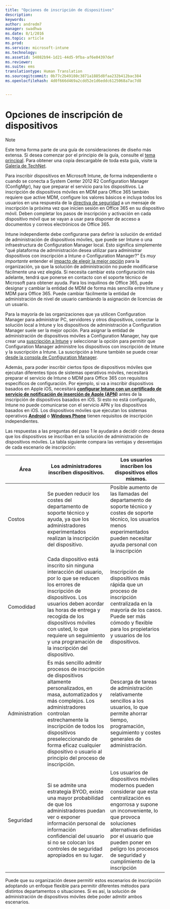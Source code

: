 ```yaml
---
title: "Opciones de inscripción de dispositivos"
description: 
keywords: 
author: andredm7
manager: swadhwa
ms.date: 8/1/2016
ms.topic: article
ms.prod: 
ms.service: microsoft-intune
ms.technology: 
ms.assetid: 54082b94-1d21-44d5-9fba-af6e04397def
ms.reviewer: 
ms.suite: ems
translationtype: Human Translation
ms.sourcegitcommit: 0b77c2b49180c3871a1885d8faa232b412bac384
ms.openlocfilehash: 4d0f666d469a2cdd52e1d6eddc6125068a7ac7d8


---
```



# Opciones de inscripción de dispositivos

>[!NOTE]
>Este tema forma parte de una guía de consideraciones de diseño más extensa. Si desea comenzar por el principio de la guía, consulte el [tema principal](mdm-design-considerations-guide.md). Para obtener una copia descargable de toda esta guía, visite la [Galería de TechNet](https://gallery.technet.microsoft.com/Mobile-Device-Management-7d401582).

Para inscribir dispositivos en Microsoft Intune, de forma independiente o cuando se conecta a System Center 2012 R2 Configuration Manager (ConfigMgr), hay que preparar el servicio para los dispositivos. La inscripción de dispositivos móviles en MDM para Office 365 también requiere que active MDM, configure los valores básicos e incluya todos los usuarios en una respuesta de la [directiva de seguridad](https://technet.microsoft.com/library/ms.o365.cc.newdevicepolicy.aspx) a un mensaje de inscripción la próxima vez que inicien sesión en Office 365 en su dispositivo móvil. Deben completar los pasos de inscripción y activación en cada dispositivo móvil que se vayan a usar para disponer de acceso a documentos y correos electrónicos de Office 365.

Intune independiente debe configurarse para definir la solución de entidad de administración de dispositivos móviles, que puede ser Intune o una infraestructura de Configuration Manager local. Esto significa simplemente "qué plataforma de administración desea utilizar para administrar dispositivos con inscripción a Intune *o* Configuration Manager?" Es *muy importante* entender el [impacto de elegir la mejor opción](/Intune/deploy-use/enroll-devices-in-microsoft-intune) para la organización, ya que la solución de administración no puede modificarse fácilmente una vez elegida. Si necesita cambiar esta configuración más adelante, tendrá que ponerse en contacto con el soporte técnico de Microsoft para obtener ayuda. Para los inquilinos de Office 365, puede designar y cambiar la entidad de MDM de forma más sencilla entre Intune y MDM para Office 365. Puede cambiar fácilmente la entidad de administración de nivel de usuario cambiando la asignación de licencias de un usuario. 

Para la mayoría de las organizaciones que ya utilicen Configuration Manager para administrar PC, servidores y otros dispositivos, conectar la solución local a Intune y los dispositivos de administración a Configuration Manager suele ser la mejor opción. Para asignar la entidad de administración de dispositivos móviles a Configuration Manager, hay que crear una [suscripción a Intune](https://portal.office.com/Signup/Signup.aspx?OfferId=40BE278A-DFD1-470a-9EF7-9F2596EA7FF9&dl=INTUNE_A&ali=1#0) y seleccionar la opción para permitir que Configuration Manager administre los dispositivos con inscripción de Intune y la suscripción a Intune. La suscripción a Intune también se puede crear [desde la consola de Configuration Manager](https://technet.microsoft.com/library/jj884158.aspx).

Además, para poder inscribir ciertos tipos de dispositivos móviles que ejecutan diferentes tipos de sistemas operativos móviles, necesitará preparar el servicio de Intune o MDM para Office 365 con requisitos específicos de configuración. Por ejemplo, si va a inscribir dispositivos basados en Apple iOS, necesitará **[configurar Intune con un certificado de servicio de notificación de inserción de Apple (APN)](https://technet.microsoft.com/library/dn408185.aspx)** antes de la inscripción de dispositivos basados en iOS. Si esto no está configurado, Intune no puede comunicarse con el servicio APN y los dispositivos basados en iOS. Los dispositivos móviles que ejecutan los sistemas operativos **[Android](https://technet.microsoft.com/library/dn764960.aspx)** o **[Windows Phone](https://technet.microsoft.com/library/dn764959.aspx)** tienen requisitos de inscripción independientes.

Las respuestas a las preguntas del paso 1 le ayudarán a decidir cómo desea que los dispositivos se inscriban en la solución de administración de dispositivos móviles. La tabla siguiente compara las ventajas y desventajas de cada escenario de inscripción:

| Área  | Los administradores inscriben dispositivos. | Los usuarios inscriben los dispositivos ellos mismos. |
| ------------- | ------------- | ------------ |
| Costos | Se pueden reducir los costes del departamento de soporte técnico y ayuda, ya que los administradores experimentados realizan la inscripción del dispositivo. | Posible aumento de las llamadas del departamento de soporte técnico y costes de soporte técnico, los usuarios menos experimentados pueden necesitar ayuda personal con la inscripción |
| Comodidad  | Cada dispositivo está inscrito sin ninguna interacción del usuario, por lo que se reducen los errores de inscripción de dispositivos. Los usuarios deben acordar las horas de entrega y recogida de los dispositivos móviles con usted, lo que requiere un seguimiento y una programación de la inscripción del dispositivo.| Inscripción de dispositivos más rápida que un proceso de inscripción centralizada en la mayoría de los casos. Puede ser más cómodo y flexible para los propietarios y usuarios de los dispositivos. |
| Administration | Es más sencillo admitir procesos de inscripción de dispositivos altamente personalizados, en masa, automatizados y más complejos. Los administradores controlan estrechamente la inscripción de todos los dispositivos preseleccionando de forma eficaz cualquier dispositivo o usuario al principio del proceso de inscripción. | Descarga de tareas de administración relativamente sencillos a los usuarios, lo que permite ahorrar tiempo, programación, seguimiento y costes generales de administración. |
| Seguridad | Si se admite una estrategia BYOD, existe una mayor probabilidad de que los administradores puedan ver o exponer información personal de información confidencial del usuario si no se colocan los controles de seguridad apropiados en su lugar. | Los usuarios de dispositivos móviles modernos pueden considerar que esta centralización es engorrosa y supone un inconveniente, lo que provoca soluciones alternativas definidas por el usuario que pueden poner en peligro los procesos de seguridad y cumplimiento de la inscripción |

Puede que su organización desee permitir estos escenarios de inscripción adoptando un enfoque flexible para permitir diferentes métodos para distintos departamentos o situaciones. Si es así, la solución de administración de dispositivos móviles debe poder admitir ambos escenarios.



<!--HONumber=Aug16_HO1-->



